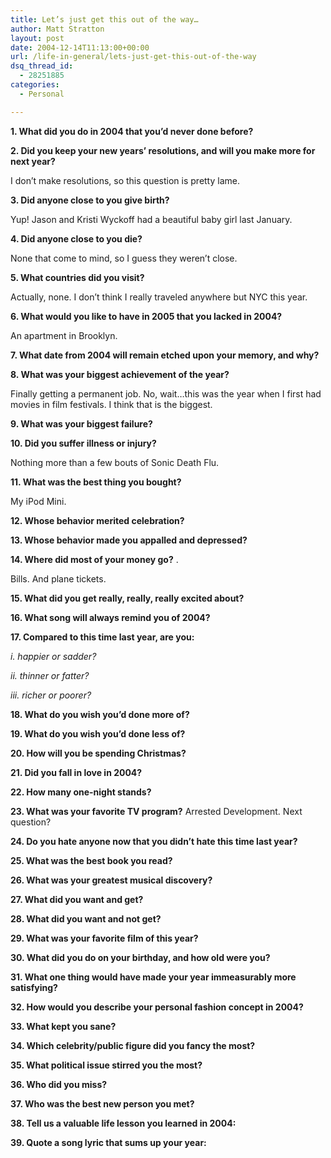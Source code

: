 ```yaml
---
title: Let’s just get this out of the way…
author: Matt Stratton
layout: post
date: 2004-12-14T11:13:00+00:00
url: /life-in-general/lets-just-get-this-out-of-the-way
dsq_thread_id:
  - 28251885
categories:
  - Personal

---
```

**1. What did you do in 2004 that you&#8217;d never done before?**

**2. Did you keep your new years&#8217; resolutions, and will you make more for next year?**
  
I don&#8217;t make resolutions, so this question is pretty lame.

**3. Did anyone close to you give birth?**
  
Yup! Jason and Kristi Wyckoff had a beautiful baby girl last January.

**4. Did anyone close to you die?**
  
None that come to mind, so I guess they weren&#8217;t close.

**5. What countries did you visit?**
  
Actually, none. I don&#8217;t think I really traveled anywhere but NYC this year.

**6. What would you like to have in 2005 that you lacked in 2004?**
  
An apartment in Brooklyn.

**7. What date from 2004 will remain etched upon your memory, and why?**

**8. What was your biggest achievement of the year?**
  
Finally getting a permanent job. No, wait&#8230;this was the year when I first had movies in film festivals. I think that is the biggest.

**9. What was your biggest failure?**

**10. Did you suffer illness or injury?**
  
Nothing more than a few bouts of Sonic Death Flu.

**11. What was the best thing you bought?**
  
My iPod Mini.

**12. Whose behavior merited celebration?**

**13. Whose behavior made you appalled and depressed?**

**14. Where did most of your money go?** .
  
Bills. And plane tickets.

**15. What did you get really, really, really excited about?**

**16. What song will always remind you of 2004?**

**17. Compared to this time last year, are you:**
  
_i. happier or sadder?_
  
_ii. thinner or fatter?_
  
_iii. richer or poorer?_

**18. What do you wish you&#8217;d done more of?**

**19. What do you wish you&#8217;d done less of?**

**20. How will you be spending Christmas?**

**21. Did you fall in love in 2004?**&nbsp;

**22. How many one-night stands?**

**23. What was your favorite TV program?** Arrested Development. Next question?

**24. Do you hate anyone now that you didn&#8217;t hate this time last year?**

**25. What was the best book you read?**

**26. What was your greatest musical discovery?**

**27. What did you want and get?**

**28. What did you want and not get?**

**29. What was your favorite film of this year?**

**30. What did you do on your birthday, and how old were you?**

**31. What one thing would have made your year immeasurably more satisfying?**

**32. How would you describe your personal fashion concept in 2004?**

**33. What kept you sane?**

**34. Which celebrity/public figure did you fancy the most?**

**35. What political issue stirred you the most?**

**36. Who did you miss?**

**37. Who was the best new person you met?**

**38. Tell us a valuable life lesson you learned in 2004:**

**39. Quote a song lyric that sums up your year:**